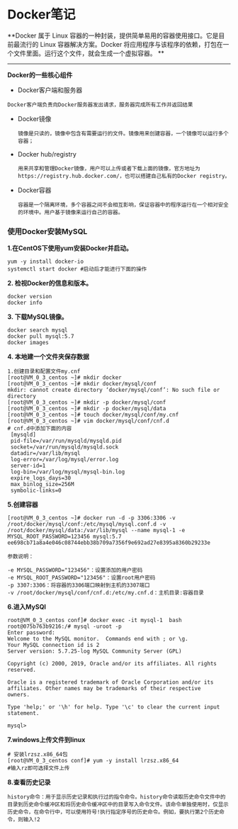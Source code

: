 # Docker笔记

**Docker 属于 Linux 容器的一种封装，提供简单易用的容器使用接口。它是目前最流行的 Linux 容器解决方案。Docker 将应用程序与该程序的依赖，打包在一个文件里面。运行这个文件，就会生成一个虚拟容器。 **

----

**Docker的一些核心组件**

*  Docker客户端和服务器 

  ```
  Docker客户端负责向Docker服务器发出请求，服务器完成所有工作并返回结果
  ```

* Docker镜像 

  ```
  镜像是只读的，镜像中包含有需要运行的文件。镜像用来创建容器，一个镜像可以运行多个容器；
  ```

* Docker hub/registry 

  ```
  用来共享和管理Docker镜像，用户可以上传或者下载上面的镜像，官方地址为https://registry.hub.docker.com/，也可以搭建自己私有的Docker registry。
  ```

* Docker容器 

  ```
  容器是一个隔离环境，多个容器之间不会相互影响，保证容器中的程序运行在一个相对安全的环境中。用户基于镜像来运行自己的容器。
  ```

### 使用Docker安装MySQL

**1.在CentOS下使用yum安装Docker并启动。**

```
yum -y install docker-io
systemctl start docker #启动后才能进行下面的操作
```

**2. 检视Docker的信息和版本。**

```
docker version
docker info
```

**3. 下载MySQL镜像。**

```
docker search mysql
docker pull mysql:5.7
docker images
```

**4. 本地建一个文件夹保存数据**

```
1.创建目录和配置文件my.cnf
[root@VM_0_3_centos ~]# mkdir docker
[root@VM_0_3_centos ~]# mkdir docker/mysql/conf
mkdir: cannot create directory ‘docker/mysql/conf’: No such file or directory
[root@VM_0_3_centos ~]# mkdir -p docker/mysql/conf
[root@VM_0_3_centos ~]# mkdir -p docker/mysql/data
[root@VM_0_3_centos ~]# touch docker/mysql/conf/my.cnf
[root@VM_0_3_centos ~]# vim docker/mysql/conf/cnf.d
# cnf.d中添加下面的内容
 [mysqld]
 pid-file=/var/run/mysqld/mysqld.pid
 socket=/var/run/mysqld/mysqld.sock
 datadir=/var/lib/mysql
 log-error=/var/log/mysql/error.log
 server-id=1
 log-bin=/var/log/mysql/mysql-bin.log
 expire_logs_days=30
 max_binlog_size=256M
 symbolic-links=0

```

**5.创建容器**

```
[root@VM_0_3_centos ~]# docker run -d -p 3306:3306 -v /root/docker/mysql/conf:/etc/mysql/mysql.conf.d -v /root/docker/mysql/data:/var/lib/mysql --name mysql-1 -e MYSQL_ROOT_PASSWORD=123456 mysql:5.7
ee698cb71a8a4e046c08744ebb38b709a7356f9e692ad27e8395a8360b29233e

参数说明：

-e MYSQL_PASSWORD="123456"：设置添加的用户密码
-e MYSQL_ROOT_PASSWORD="123456"：设置root用户密码
-p 3307:3306：将容器的3306端口映射到主机的3307端口
-v /root/docker/mysql/conf/cnf.d:/etc/my.cnf.d：主机目录:容器目录

```

**6.进入MySQl**

```
root@VM_0_3_centos conf]# docker exec -it mysql-1  bash
root@075b763b9216:/# mysql -uroot -p
Enter password: 
Welcome to the MySQL monitor.  Commands end with ; or \g.
Your MySQL connection id is 2
Server version: 5.7.25-log MySQL Community Server (GPL)

Copyright (c) 2000, 2019, Oracle and/or its affiliates. All rights reserved.

Oracle is a registered trademark of Oracle Corporation and/or its
affiliates. Other names may be trademarks of their respective
owners.

Type 'help;' or '\h' for help. Type '\c' to clear the current input statement.

mysql> 
```

**7.windows上传文件到linux**

```
# 安装lrzsz.x86_64包
[root@VM_0_3_centos conf]# yum -y install lrzsz.x86_64
#输入rz即可选择文件上传
```
**8.查看历史记录**

```
history命令：用于显示历史记录和执行过的指令命令。history命令读取历史命令文件中的目录到历史命令缓冲区和将历史命令缓冲区中的目录写入命令文件。该命令单独使用时，仅显示历史命令，在命令行中，可以使用符号!执行指定序号的历史命令。例如，要执行第2个历史命令，则输入!2
```

